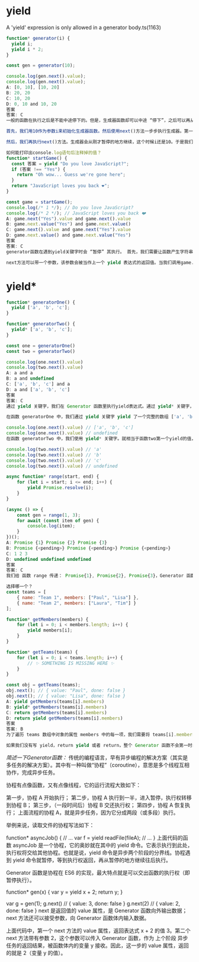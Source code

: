 # yield

A 'yield' expression is only allowed in a generator body.ts(1163)

```js
function* generator(i) {
  yield i;
  yield i * 2;
}

const gen = generator(10);

console.log(gen.next().value);
console.log(gen.next().value);
A: [0, 10], [10, 20]
B: 20, 20
C: 10, 20
D: 0, 10 and 10, 20
答案
答案: C
一般的函数在执行之后是不能中途停下的。但是，生成器函数却可以中途 “停下”，之后可以再从停下的地方继续。当生成器遇到yield关键字的时候，会生成yield后面的值。注意，生成器在这种情况下不 返回 (return ) 值，而是 生成 (yield) 值。

首先，我们用10作为参数i来初始化生成器函数。然后使用next()方法一步步执行生成器。第一次执行生成器的时候，i的值为10，遇到第一个yield关键字，它要生成i的值。此时，生成器 “暂停”，生成了10。

然后，我们再执行next()方法。生成器会从刚才暂停的地方继续，这个时候i还是10。于是我们走到了第二个yield关键字处，这时候需要生成的值是i*2，i为10，那么此时生成的值便是20。所以这道题的最终结果是10,20。
```

```js
如何能打印出console.log语句后注释掉的值？
function* startGame() {
  const 答案 = yield "Do you love JavaScript?";
  if (答案 !== "Yes") {
    return "Oh wow... Guess we're gone here";
  }
  return "JavaScript loves you back ❤️";
}

const game = startGame();
console.log(/* 1 */); // Do you love JavaScript?
console.log(/* 2 */); // JavaScript loves you back ❤️
A: game.next("Yes").value and game.next().value
B: game.next.value("Yes") and game.next.value()
C: game.next().value and game.next("Yes").value
D: game.next.value() and game.next.value("Yes")
答案
答案: C
generator函数在遇到yield关键字时会 “暂停” 其执行。 首先，我们需要让函数产生字符串Do you love JavaScript?，这可以通过调用game.next().value来完成。上述函数的第一行就有一个yield关键字，那么运行立即停止了，yield表达式本身没有返回值，或者说总是返回undefined，这意味着此时变量 答案 为undefined

next方法可以带一个参数，该参数会被当作上一个 yield 表达式的返回值。当我们调用game.next("Yes").value时，先前的 yield 的返回值将被替换为传递给next()函数的参数"Yes"。此时变量 答案 被赋值为 "Yes"，if语句返回false，所以JavaScript loves you back ❤️被打印。
```

# yield*

```js
function* generatorOne() {
  yield ['a', 'b', 'c'];
}

function* generatorTwo() {
  yield* ['a', 'b', 'c'];
}

const one = generatorOne()
const two = generatorTwo()

console.log(one.next().value)
console.log(two.next().value)
A: a and a
B: a and undefined
C: ['a', 'b', 'c'] and a
D: a and ['a', 'b', 'c']
答案
答案: C
通过 yield 关键字，我们在 Generator 函数里执行yield表达式。通过 yield* 关键字，我们可以在一个Generator 函数里面执行（yield表达式）另一个 Generator 函数，或可遍历的对象 (如数组).

在函数 generatorOne 中，我们通过 yield 关键字 yield 了一个完整的数组 ['a', 'b', 'c']。函数one通过next方法返回的对象的value 属性的值 (one.next().value) 等价于数组 ['a', 'b', 'c'].

console.log(one.next().value) // ['a', 'b', 'c']
console.log(one.next().value) // undefined
在函数 generatorTwo 中，我们使用 yield* 关键字。就相当于函数two第一个yield的值，等价于在迭代器中第一个 yield 的值。数组['a', 'b', 'c']就是这个迭代器。第一个 yield 的值就是 a，所以我们第一次调用 two.next().value时，就返回a。

console.log(two.next().value) // 'a'
console.log(two.next().value) // 'b'
console.log(two.next().value) // 'c'
console.log(two.next().value) // undefined
```
```js
async function* range(start, end) {
	for (let i = start; i <= end; i++) {
		yield Promise.resolve(i);
	}
}

(async () => {
	const gen = range(1, 3);
	for await (const item of gen) {
		console.log(item);
	}
})();
A: Promise {1} Promise {2} Promise {3}
B: Promise {<pending>} Promise {<pending>} Promise {<pending>}
C: 1 2 3
D: undefined undefined undefined
答案
答案: C
我们给 函数 range 传递： Promise{1}, Promise{2}, Promise{3}，Generator 函数 range 返回一个全是 async object promise 数组。我们将 async object 赋值给变量 gen，之后我们使用for await ... of 进行循环遍历。我们将返回的 Promise 实例赋值给 item： 第一个返回 Promise{1}， 第二个返回 Promise{2}，之后是 Promise{3}。因为我们正 awaiting item 的值，resolved 状态的 promsie，promise 数组的 resolved 值 以此为： 1，2，3.
```

```js
选择哪一个？
const teams = [
	{ name: "Team 1", members: ["Paul", "Lisa"] },
	{ name: "Team 2", members: ["Laura", "Tim"] }
];

function* getMembers(members) {
	for (let i = 0; i < members.length; i++) {
		yield members[i];
	}
}

function* getTeams(teams) {
	for (let i = 0; i < teams.length; i++) {
		// ✨ SOMETHING IS MISSING HERE ✨
	}
}

const obj = getTeams(teams);
obj.next(); // { value: "Paul", done: false }
obj.next(); // { value: "Lisa", done: false }
A: yield getMembers(teams[i].members)
B: yield* getMembers(teams[i].members)
C: return getMembers(teams[i].members)
D: return yield getMembers(teams[i].members)
答案
答案: B
为了遍历 teams 数组中对象的属性 members 中的每一项，我们需要将 teams[i].members 传递给 Generator 函数 getMembers。Generator 函数返回一个 generator 对象。为了遍历这个 generator 对象中的每一项，我们需要使用 yield*.

如果我们没有写 yield，return yield 或者 return，整个 Generator 函数不会第一时间 return 当我们调用 next 方法。
```
*简述一下Generator函数：*
传统的编程语言，早有异步编程的解决方案（其实是多任务的解决方案）。其中有一种叫做“协程”（coroutine），意思是多个线程互相协作，完成异步任务。

协程有点像函数，又有点像线程，它的运行流程大致如下：

第一步，协程 A 开始执行；
第二步，协程 A 执行到一半，进入暂停，执行权转移到协程 B；
第三步，（一段时间后）协程 B 交还执行权；
第四步，协程 A 恢复执行；
上面流程的协程 A，就是异步任务，因为它分成两段（或多段）执行。

举例来说，读取文件的协程写法如下：

function* asyncJob() {
 // ...
 var f = yield readFile(fileA);
 // ...
}
上面代码的函数 asyncJob 是一个协程，它的奥妙就在其中的 yield 命令。它表示执行到此处，执行权将交给其他协程。也就是说，yield 命令是异步两个阶段的分界线。协程遇到 yield 命令就暂停，等到执行权返回，再从暂停的地方继续往后执行。

Generator 函数是协程在 ES6 的实现，最大特点就是可以交出函数的执行权（即暂停执行）。

function* gen(x) {
  var y = yield x + 2;
  return y;
}

var g = gen(1);
g.next() // { value: 3, done: false }
g.next(2) // { value: 2, done: false }
next 是返回值的 value 属性，是 Generator 函数向外输出数据；next 方法还可以接受参数，向 Generator 函数体内输入数据。

上面代码中，第一个 next 方法的 value 属性，返回表达式 x + 2 的值 3。第二个 next 方法带有参数 2，这个参数可以传入 Generator 函数，作为 上个阶段 异步任务的返回结果，被函数体内的变量 y 接收。因此，这一步的 value 属性，返回的就是 2（变量 y 的值）。
